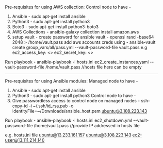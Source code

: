 Pre-requisites for using AWS collection:
Control node to have -
1. Ansible - sudo apt-get install ansible
2. Python3 - sudo apt-get install python3
3. Boto3   - sudo apt-get install python3-boto3
4. AWS Collections - ansible-galaxy collection install amazon.aws
5. setup vault - 
  create password for ansible vault - openssl rand -base64 2048 > /home/vault.pass
  add aws accounts creds using      - ansible-vault create group_vars/all/pass.yml --vault-password-file vault.pass
  e.g ec2_access_key: <>
      ec2_secret_key: <>

Run playbook - 
ansible-playbook -i hosts.ini ec2_create_instances.yaml --vault-password-file /home/vault.pass  //hosts file here can be empty

--------------------------------------------------------------------------------------------------------------------

Pre-requisites for using Ansible modules:
Managed node to have -
1. Ansible - sudo apt-get install ansible
2. Python3 - sudo apt-get install python3
Control node to have -
1. Give passwordless access to control node on managed nodes -
  ssh-copy-id -i ~/.ssh/id_rsa.pub -o IdentityFile=~/Downloads/ansible_host.pem ubuntu@3.108.223.143

Run playbook - 
ansible-playbook -i hosts.ini ec2_shutdown.yml --vault-password-file /home/vault.pass  //provide IP addressed in hosts file

e.g. hosts.ini file
ubuntu@13.233.161.157
ubuntu@3.108.223.143
ec2-user@13.111.214.140
